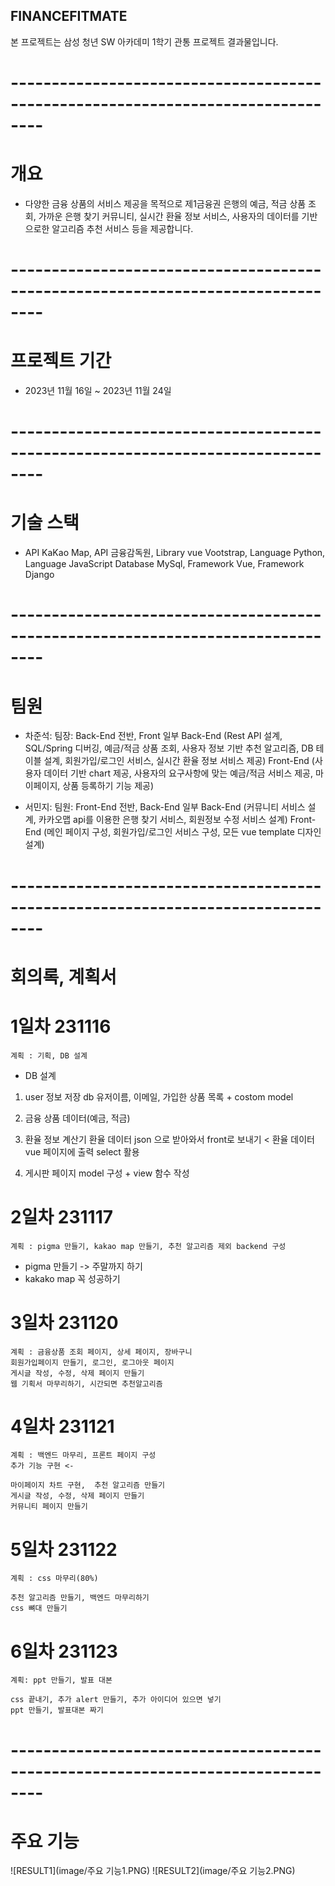 ## FINANCEFITMATE 
본 프로젝트는 삼성 청년 SW 아카데미 1학기 관통 프로젝트 결과물입니다.

# --------------------------------------------------------------------------------

# 개요
- 다양한 금융 상품의 서비스 제공을 목적으로 제1금융권 은행의 예금, 적금 상품 조회, 가까운 은행 찾기
  커뮤니티, 실시간 환율 정보 서비스, 사용자의 데이터를 기반으로한 알고리즘 추천 서비스 등을 제공합니다.

# --------------------------------------------------------------------------------

# 프로젝트 기간
- 2023년 11월 16일 ~ 2023년 11월 24일

# --------------------------------------------------------------------------------

# 기술 스택
- API KaKao Map, API 금융감독원, Library vue Vootstrap, Language Python, Language JavaScript
  Database MySql, Framework Vue, Framework Django

# --------------------------------------------------------------------------------

# 팀원
- 차준석: 팀장: Back-End 전반, Front 일부
  Back-End (Rest API 설계, SQL/Spring 디버깅, 예금/적금 상품 조회, 사용자 정보 기반 추천 알고리즘,
            DB 테이블 설계, 회원가입/로그인 서비스, 실시간 환율 정보 서비스 제공)
  Front-End (사용자 데이터 기반 chart 제공, 사용자의 요구사항에 맞는 예금/적금 서비스 제공, 
            마이페이지, 상품 등록하기 기능 제공)

- 서민지: 팀원: Front-End 전반, Back-End 일부
   Back-End (커뮤니티 서비스 설계, 카카오맵 api를 이용한 은행 찾기 서비스, 회원정보 수정 서비스 설계)
   Front-End (메인 페이지 구성, 회원가입/로그인 서비스 구성, 모든 vue template 디자인 설계)

# --------------------------------------------------------------------------------

# 회의록, 계획서
# 1일차 231116
    계획 : 기획, DB 설계

- DB 설계
1. user 정보 저장 db 
    유저이름, 이메일, 가입한 상품 목록 + costom model

2. 금융 상품 데이터(예금, 적금)

3. 환율 정보 계산기
   환율 데이터 json 으로 받아와서 front로 보내기 < 
   환율 데이터 vue 페이지에 출력 select 활용

4. 게시판 페이지
    model 구성 + view 함수 작성


# 2일차 231117
    계획 : pigma 만들기, kakao map 만들기, 추천 알고리즘 제외 backend 구성

- pigma 만들기 -> 주말까지 하기
- kakako map 꼭 성공하기


# 3일차 231120
    계획 : 금융상품 조회 페이지, 상세 페이지, 장바구니
    회원가입페이지 만들기, 로그인, 로그아웃 페이지
    게시글 작성, 수정, 삭제 페이지 만들기
    웹 기획서 마무리하기, 시간되면 추천알고리즘 


# 4일차 231121
    계획 : 백엔드 마무리, 프론트 페이지 구성
    추가 기능 구현 <-

    마이페이지 차트 구현,  추천 알고리즘 만들기
    게시글 작성, 수정, 삭제 페이지 만들기
    커뮤니티 페이지 만들기

# 5일차 231122
    계획 : css 마무리(80%)

    추천 알고리즘 만들기, 백엔드 마무리하기
    css 뼈대 만들기
    

# 6일차 231123
    계획: ppt 만들기, 발표 대본

    css 끝내기, 추가 alert 만들기, 추가 아이디어 있으면 넣기
    ppt 만들기, 발표대본 짜기

# --------------------------------------------------------------------------------

# 주요 기능

 ![RESULT1](image/주요 기능1.PNG) 
 ![RESULT2](image/주요 기능2.PNG) 